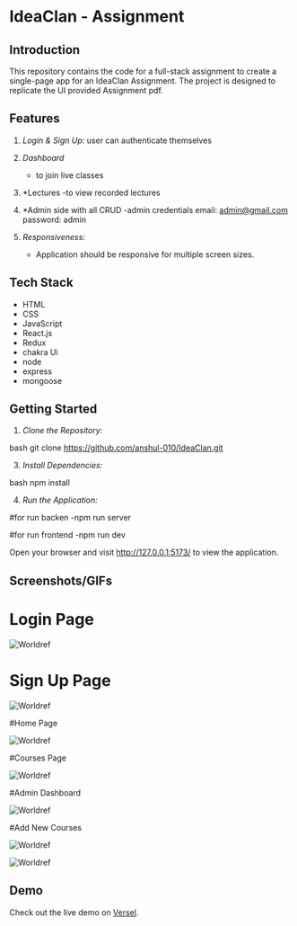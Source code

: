 # IdeaClan - Assignment

## Introduction

This repository contains the code for a full-stack assignment to create a single-page app for an IdeaClan Assignment. The project is designed to replicate the UI provided Assignment pdf.


## Features

1. *Login & Sign Up:*
   user can authenticate themselves

2. *Dashboard*
   - to join live classes

3. *Lectures
   -to view recorded lectures
   
4.  *Admin side with all CRUD
      -admin credentials
       email: admin@gmail.com
       password: admin

6. *Responsiveness:*
   - Application should be responsive for multiple screen sizes.


## Tech Stack

- HTML
- CSS
- JavaScript
- React.js
- Redux
- chakra Ui
- node
- express
- mongoose


## Getting Started

1. *Clone the Repository:*

bash
git clone https://github.com/anshul-010/IdeaClan.git


3. *Install Dependencies:*

bash
npm install


4. *Run the Application:*

#for run backen
  -npm run server

#for run frontend
  -npm run dev



Open your browser and visit http://127.0.0.1:5173/ to view the application.

## Screenshots/GIFs

# Login Page

![Worldref](https://github.com/anshul-010/Worldref/assets/93611786/19f15a20-903b-4be6-87c6-51532031f99d)

# Sign Up Page

![Worldref](https://github.com/anshul-010/Worldref/assets/93611786/b05e0294-519b-449d-b445-e44ed28adbdd)

#Home Page

![Worldref](https://github.com/anshul-010/Worldref/assets/93611786/47279525-c465-4218-9ff1-86a686e467d5)

#Courses Page

![Worldref](https://github.com/anshul-010/Worldref/assets/93611786/28451906-3b51-4497-a6ad-afecc4b8ae21)

#Admin Dashboard

![Worldref](https://github.com/anshul-010/Worldref/assets/93611786/734ccd49-2c7f-41b1-85d8-a0ba240ffd05)

#Add New Courses

![Worldref](https://github-production-user-asset-6210df.s3.amazonaws.com/93611786/311541542-cb4b92c4-b983-441c-8b55-bfceb4fb9501.png?X-Amz-Algorithm=AWS4-HMAC-SHA256&X-Amz-Credential=AKIAVCODYLSA53PQK4ZA%2F20240310%2Fus-east-1%2Fs3%2Faws4_request&X-Amz-Date=20240310T202602Z&X-Amz-Expires=300&X-Amz-Signature=cde3c0afb3302f95dabdfa9adef45bd1a72acdae072c4b8a07b7383b6ae35fdb&X-Amz-SignedHeaders=host&actor_id=93611786&key_id=0&repo_id=769023972)

![Worldref](https://github.com/anshul-010/Worldref/assets/93611786/4733be69-cdb8-4cfe-891c-84f3d1d7ccb2)


## Demo

Check out the live demo on [Versel](https://idea-clan-l6sqcs7gs-anshuls-projects-20d2170b.vercel.app).
